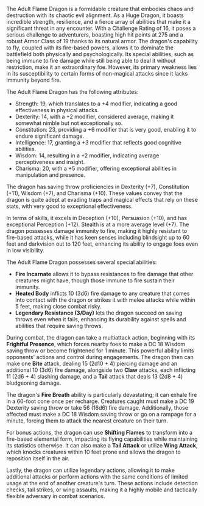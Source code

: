 The Adult Flame Dragon is a formidable creature that embodies chaos and destruction with its chaotic evil alignment. As a Huge Dragon, it boasts incredible strength, resilience, and a fierce array of abilities that make it a significant threat in any encounter. With a Challenge Rating of 16, it poses a serious challenge to adventurers, boasting high hit points at 275 and a robust Armor Class of 19 thanks to its natural armor. The dragon's capability to fly, coupled with its fire-based powers, allows it to dominate the battlefield both physically and psychologically. Its special abilities, such as being immune to fire damage while still being able to deal it without restriction, make it an extraordinary foe. However, its primary weakness lies in its susceptibility to certain forms of non-magical attacks since it lacks immunity beyond fire.

The Adult Flame Dragon has the following attributes: 
- Strength: 19, which translates to a +4 modifier, indicating a good effectiveness in physical attacks.
- Dexterity: 14, with a +2 modifier, considered average, making it somewhat nimble but not exceptionally so.
- Constitution: 23, providing a +6 modifier that is very good, enabling it to endure significant damage.
- Intelligence: 17, granting a +3 modifier that reflects good cognitive abilities.
- Wisdom: 14, resulting in a +2 modifier, indicating average perceptiveness and insight.
- Charisma: 20, with a +5 modifier, offering exceptional abilities in manipulation and presence. 

The dragon has saving throw proficiencies in Dexterity (+7), Constitution (+11), Wisdom (+7), and Charisma (+10). These values convey that the dragon is quite adept at evading traps and magical effects that rely on these stats, with very good to exceptional effectiveness.

In terms of skills, it excels in Deception (+10), Persuasion (+10), and has exceptional Perception (+12). Stealth is at a more average level (+7). The dragon possesses damage immunity to fire, making it highly resistant to fire-based attacks, while it has keen senses including blindsight up to 60 feet and darkvision out to 120 feet, enhancing its ability to engage foes even in low visibility.

The Adult Flame Dragon possesses several special abilities:
- **Fire Incarnate** allows it to bypass resistances to fire damage that other creatures might have, though those immune to fire sustain their immunity.
- **Heated Body** inflicts 10 (3d6) fire damage to any creature that comes into contact with the dragon or strikes it with melee attacks while within 5 feet, making close combat risky.
- **Legendary Resistance (3/Day)** lets the dragon succeed on saving throws even when it fails, enhancing its durability against spells and abilities that require saving throws.

During combat, the dragon can take a multiattack action, beginning with its **Frightful Presence**, which forces nearby foes to make a DC 18 Wisdom saving throw or become frightened for 1 minute. This powerful ability limits opponents' actions and control during engagements. The dragon then can make one **Bite** attack, dealing 15 (2d10 + 4) piercing damage and an additional 10 (3d6) fire damage, alongside two **Claw** attacks, each inflicting 11 (2d6 + 4) slashing damage, and a **Tail** attack that deals 13 (2d8 + 4) bludgeoning damage.

The dragon's **Fire Breath** ability is particularly devastating; it can exhale fire in a 60-foot cone once per recharge. Creatures caught must make a DC 19 Dexterity saving throw or take 56 (16d6) fire damage. Additionally, those affected must make a DC 18 Wisdom saving throw or go on a rampage for a minute, forcing them to attack the nearest creature on their turn.

For bonus actions, the dragon can use **Shifting Flames** to transform into a fire-based elemental form, impacting its flying capabilities while maintaining its statistics otherwise. It can also make a **Tail Attack** or utilize **Wing Attack**, which knocks creatures within 10 feet prone and allows the dragon to reposition itself in the air.

Lastly, the dragon can utilize legendary actions, allowing it to make additional attacks or perform actions with the same conditions of limited usage at the end of another creature's turn. These actions include detection checks, tail strikes, or wing assaults, making it a highly mobile and tactically flexible adversary in combat scenarios.
